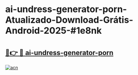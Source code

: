 # ai-undress-generator-porn-Atualizado-Download-Grátis-Android-2025-#1e8nk

# <h2><a href="https://ainizakaria.my?title=ai-undress-generator-porn&ref=24M">🔗👉 🔴 ai-undress-generator-porn</a></h2>

[![acn](https://github.com/user-attachments/assets/0f9c940e-d8b0-45ae-aac7-cd30a18b3e1c)](https://ainizakaria.my?title=ai-undress-generator-porn&ref=24M)

